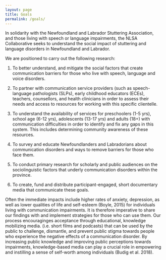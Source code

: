 ```yaml
---
layout: page
title: Goals
permalink: /goals/
---
```


In solidarity with the Newfoundland and Labrador Stuttering Association, and those living with speech or language impairments, the NLSA Collaborative seeks to understand the social impact of stuttering and language disorders in Newfoundland and Labrador.

We are positioned to carry out the following research:

1. To better understand, and mitigate the social factors that create communication barriers for those who live with speech, language and voice disorders.

2. To partner with communication service providers (such as speech-language pathologists (SLPs), early childhood educators (ECEs), teachers, counsellors, and health clinicians in order to assess their needs and access to resources for working with this specific clientelle.

3. To understand the availability of services for preschoolers (1-5 yrs), school age (6-12 yrs), adolescents (13-17 yrs) and adults (18+) with communication difficulties in order to identify and fix any gaps in this system. This includes determining community awareness of these resources.

4. To survey and educate Newfoundlanders and Labradorians about communication disorders and ways to remove barriers for those who face them.

5. To conduct primary research for scholarly and public audiences on the sociolinguistic factors that underly communication disorders within the province.

6. To create, fund and distribute participant-engaged, short documentary media that communicate these goals.

Often the immediate impacts include higher rates of anxiety, depression, as well as lower qualities of life and self-esteem (Boyle, 2015) for individuals living with communication impairments. It is therefore imperative to share our findings with
and implement strategies for those who can use them. Our process encouraginges acceptance through educational, knowledge mobilizing media. (i.e. short films and podcasts) that can be used by the public to challenge, dismantle, and prevent public stigma towards people who experience the negative effects of a communication disorder. By increasing public knowledge and improving public perceptions towards impairments, knowledge-based media can play a crucial role in empowering and instilling a sense of self-worth among individuals (Budig et al. 2018). 

